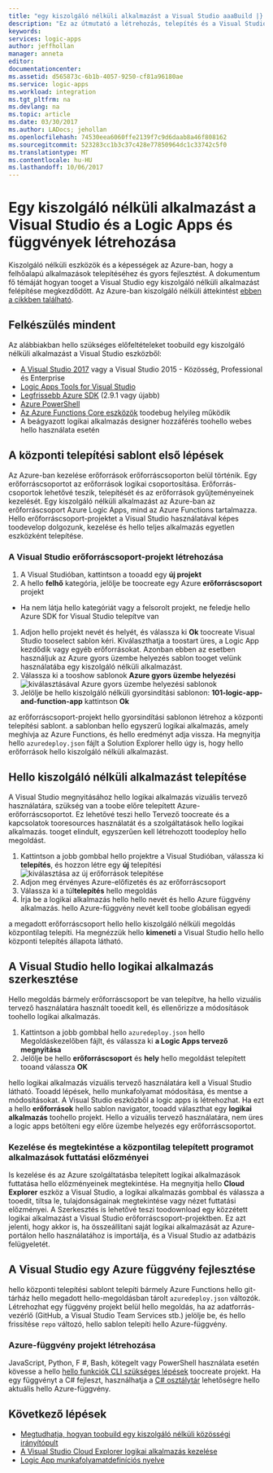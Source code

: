 ```yaml
---
title: "egy kiszolgáló nélküli alkalmazást a Visual Studio aaaBuild |} Microsoft Docs"
description: "Ez az útmutató a létrehozás, telepítés és a Visual Studio hello alkalmazás kezelése az első kiszolgáló nélküli alkalmazást az első lépései."
keywords: 
services: logic-apps
author: jeffhollan
manager: anneta
editor: 
documentationcenter: 
ms.assetid: d565873c-6b1b-4057-9250-cf81a96180ae
ms.service: logic-apps
ms.workload: integration
ms.tgt_pltfrm: na
ms.devlang: na
ms.topic: article
ms.date: 03/30/2017
ms.author: LADocs; jehollan
ms.openlocfilehash: 74530eea6060ffe2139f7c9d6daab8a46f808162
ms.sourcegitcommit: 523283cc1b3c37c428e77850964dc1c33742c5f0
ms.translationtype: MT
ms.contentlocale: hu-HU
ms.lasthandoff: 10/06/2017
---
```

# <a name="build-a-serverless-app-in-visual-studio-with-logic-apps-and-functions"></a>Egy kiszolgáló nélküli alkalmazást a Visual Studio és a Logic Apps és függvények létrehozása

Kiszolgáló nélküli eszközök és a képességek az Azure-ban, hogy a felhőalapú alkalmazások telepítéséhez és gyors fejlesztést.  A dokumentum fő témáját hogyan tooget a Visual Studio egy kiszolgáló nélküli alkalmazást felépítése megkezdődött.  Az Azure-ban kiszolgáló nélküli áttekintést [ebben a cikkben található](logic-apps-serverless-overview.md).

## <a name="getting-everything-ready"></a>Felkészülés mindent

Az alábbiakban hello szükséges előfeltételeket toobuild egy kiszolgáló nélküli alkalmazást a Visual Studio eszközből:

* [A Visual Studio 2017](https://www.visualstudio.com/vs/) vagy a Visual Studio 2015 - Közösség, Professional és Enterprise
* [Logic Apps Tools for Visual Studio](https://marketplace.visualstudio.com/items?itemName=VinaySinghMSFT.AzureLogicAppsToolsforVisualStudio-18551)
* [Legfrissebb Azure SDK](https://azure.microsoft.com/downloads/) (2.9.1 vagy újabb)
* [Azure PowerShell](https://github.com/Azure/azure-powershell#installation)
* [Az Azure Functions Core eszközök](https://www.npmjs.com/package/azure-functions-core-tools) toodebug helyileg működik
* A beágyazott logikai alkalmazás designer hozzáférés toohello webes hello használata esetén

## <a name="getting-started-with-a-deployment-template"></a>A központi telepítési sablont első lépések

Az Azure-ban kezelése erőforrások erőforráscsoporton belül történik.  Egy erőforráscsoportot az erőforrások logikai csoportosítása.  Erőforrás-csoportok lehetővé teszik, telepítését és az erőforrások gyűjteményeinek kezelését.  Egy kiszolgáló nélküli alkalmazást az Azure-ban az erőforráscsoport Azure Logic Apps, mind az Azure Functions tartalmazza.  Hello erőforráscsoport-projektet a Visual Studio használatával képes toodevelop dolgozunk, kezelése és hello teljes alkalmazás egyetlen eszközként telepítése.

### <a name="create-a-resource-group-project-in-visual-studio"></a>A Visual Studio erőforráscsoport-projekt létrehozása

1. A Visual Studióban, kattintson a tooadd egy **új projekt**
1. A hello **felhő** kategória, jelölje be toocreate egy Azure **erőforráscsoport** projekt  
 * Ha nem látja hello kategóriát vagy a felsorolt projekt, ne feledje hello Azure SDK for Visual Studio telepítve van
1. Adjon hello projekt nevét és helyét, és válassza ki **Ok** toocreate Visual Studio tooselect sablon kéri.  Kiválaszthatja a toostart üres, a Logic App kezdődik vagy egyéb erőforrásokat.  Azonban ebben az esetben használjuk az Azure gyors üzembe helyezés sablon tooget velünk használatába egy kiszolgáló nélküli alkalmazást.
1. Válassza ki a tooshow sablonok **Azure gyors üzembe helyezési** ![kiválasztásával Azure gyors üzembe helyezési sablonok][1]
1. Jelölje be hello kiszolgáló nélküli gyorsindítási sablonon: **101-logic-app-and-function-app** kattintson **Ok**

az erőforráscsoport-projekt hello gyorsindítási sablonon létrehoz a központi telepítési sablont.  a sablonban hello egyszerű logikai alkalmazás, amely meghívja az Azure Functions, és hello eredményt adja vissza.  Ha megnyitja hello `azuredeploy.json` fájlt a Solution Explorer hello úgy is, hogy hello erőforrások hello kiszolgáló nélküli alkalmazást.

## <a name="deploying-hello-serverless-application"></a>Hello kiszolgáló nélküli alkalmazást telepítése

A Visual Studio megnyitásához hello logikai alkalmazás vizuális tervező használatára, szükség van a toobe előre telepített Azure-erőforráscsoportot.  Ez lehetővé teszi hello Tervező toocreate és a kapcsolatok tooresources használatát és a szolgáltatások hello logikai alkalmazás.  tooget elindult, egyszerűen kell létrehozott toodeploy hello megoldást.

1. Kattintson a jobb gombbal hello projektre a Visual Studióban, válassza ki **telepítés**, és hozzon létre egy **új** telepítési ![kiválasztása az új erőforrások telepítése][2]
1. Adjon meg érvényes Azure-előfizetés és az erőforráscsoport
1. Válassza ki a túl**telepítés** hello megoldás
1. Írja be a logikai alkalmazás hello hello nevét és hello Azure függvény alkalmazás.  hello Azure-függvény nevét kell toobe globálisan egyedi

a megadott erőforráscsoport hello hello kiszolgáló nélküli megoldás központilag telepíti.  Ha megnézzük hello **kimeneti** a Visual Studio hello hello központi telepítés állapota látható.

## <a name="editing-hello-logic-app-in-visual-studio"></a>A Visual Studio hello logikai alkalmazás szerkesztése

Hello megoldás bármely erőforráscsoport be van telepítve, ha hello vizuális tervező használatára használt tooedit kell, és ellenőrizze a módosítások toohello logikai alkalmazás.

1. Kattintson a jobb gombbal hello `azuredeploy.json` hello Megoldáskezelőben fájlt, és válassza ki **a Logic Apps tervező megnyitása**
1. Jelölje be hello **erőforráscsoport** és **hely** hello megoldást telepített tooand válassza **OK**

hello logikai alkalmazás vizuális tervező használatára kell a Visual Studio látható.  Tooadd lépések, hello munkafolyamat módosítása, és mentse a módosításokat.  A Visual Studio eszközből a logic apps is létrehozhat.  Ha ezt a hello **erőforrások** hello sablon navigator, tooadd választhat egy **logikai alkalmazás** toohello projekt.  Hello a vizuális tervező használatára, nem üres a logic apps betölteni egy előre üzembe helyezés egy erőforráscsoportot.

### <a name="managing-and-viewing-run-history-for-a-deployed-logic-app"></a>Kezelése és megtekintése a központilag telepített programot alkalmazások futtatási előzményei

Is kezelése és az Azure szolgáltatásba telepített logikai alkalmazások futtatása hello előzményeinek megtekintése.  Ha megnyitja hello **Cloud Explorer** eszköz a Visual Studio, a logikai alkalmazás gombbal és válassza a tooedit, tiltsa le, tulajdonságainak megtekintése vagy nézet futtatási előzményei.  A Szerkesztés is lehetővé teszi toodownload egy közzétett logikai alkalmazást a Visual Studio erőforráscsoport-projektben.  Ez azt jelenti, hogy akkor is, ha összeállítani saját logikai alkalmazását az Azure-portálon hello használatához is importálja, és a Visual Studio az adatbázis felügyeletét.

## <a name="developing-an-azure-function-in-visual-studio"></a>A Visual Studio egy Azure függvény fejlesztése

hello központi telepítési sablont telepíti bármely Azure Functions hello git-tárház hello megadott hello-megoldásban tárolt `azuredeploy.json` változók.  Létrehozhat egy függvény projekt belül hello megoldás, ha az adatforrás-vezérlő (GitHub, a Visual Studio Team Services stb.) jelölje be, és hello frissítése `repo` változó, hello sablon telepíti hello Azure-függvény.

### <a name="creating-an-azure-function-project"></a>Azure-függvény projekt létrehozása

JavaScript, Python, F #, Bash, kötegelt vagy PowerShell használata esetén kövesse a hello [hello funkciók CLI szükséges lépések](../azure-functions/functions-run-local.md) toocreate projekt.  Ha egy függvényt a C# fejleszt, használhatja a [C# osztálytár](https://blogs.msdn.microsoft.com/appserviceteam/2017/03/16/publishing-a-net-class-library-as-a-function-app/) lehetőségre hello aktuális hello Azure-függvény.

## <a name="next-steps"></a>Következő lépések

* [Megtudhatja, hogyan toobuild egy kiszolgáló nélküli közösségi irányítópult](logic-apps-scenario-social-serverless.md)
* [A Visual Studio Cloud Explorer logikai alkalmazás kezelése](logic-apps-manage-from-vs.md)
* [Logic App munkafolyamatdefiníciós nyelve](logic-apps-workflow-definition-language.md)

<!-- Image references -->
[1]: ./media/logic-apps-serverless-get-started-vs/select-template.png
[2]: ./media/logic-apps-serverless-get-started-vs/deploy.png
